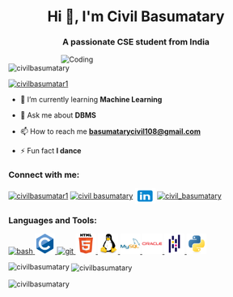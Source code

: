 <h1 align="center">Hi 👋, I'm Civil Basumatary</h1>
<h3 align="center">A passionate CSE student from India</h3>
<img align="right" alt="Coding" width="400" src="https://miro.medium.com/v2/resize:fit:1400/1*1ojV4epPGRxhZE26dVI4pQ.gif"

<p align="left"> <img src="https://komarev.com/ghpvc/?username=civilbasumatary&label=Profile%20views&color=0e75b6&style=flat" alt="civilbasumatary" /> </p>

<p align="left"> <a href="https://twitter.com/civilbasumatar1" target="blank"><img src="https://img.shields.io/twitter/follow/civilbasumatar1?logo=twitter&style=for-the-badge" alt="civilbasumatar1" /></a> </p>

- 🌱 I’m currently learning **Machine Learning**

- 💬 Ask me about **DBMS**

- 📫 How to reach me **basumatarycivil108@gmail.com**

- ⚡ Fun fact **I dance**

<h3 align="left">Connect with me:</h3>
<p align="left">
<a href="https://twitter.com/civilbasumatar1" target="_blank"><img align="center" src="https://raw.githubusercontent.com/rahuldkjain/github-profile-readme-generator/master/src/images/icons/Social/twitter.svg" alt="civilbasumatar1" height="30" width="40" /></a>
<a href="https://fb.com/civil basumatary" target="_blank"><img align="center" src="https://raw.githubusercontent.com/rahuldkjain/github-profile-readme-generator/master/src/images/icons/Social/facebook.svg" alt="civil basumatary" height="30" width="40" /></a>
<a href="https://www.linkedin.com/in/civil-basumatary-787934240/" target="_blank"><img align="center" src="https://github.com/civilbasumatary/civilbasumatary/blob/main/icons8-linkedin-48.png" alt="civil_basumatary" height="30" width="40" /></a>
<a href="https://instagram.com/civil_basumatary" target="_blank"><img align="center" src="https://raw.githubusercontent.com/rahuldkjain/github-profile-readme-generator/master/src/images/icons/Social/instagram.svg" alt="civil_basumatary" height="30" width="40" /></a>
</p>

<h3 align="left">Languages and Tools:</h3>
<p align="left"> <a href="https://www.gnu.org/software/bash/" target="_blank" rel="noreferrer"> <img src="https://www.vectorlogo.zone/logos/gnu_bash/gnu_bash-icon.svg" alt="bash" width="40" height="40"/> </a> <a href="https://www.cprogramming.com/" target="_blank" rel="noreferrer"> <img src="https://raw.githubusercontent.com/devicons/devicon/master/icons/c/c-original.svg" alt="c" width="40" height="40"/> </a> <a href="https://git-scm.com/" target="_blank" rel="noreferrer"> <img src="https://www.vectorlogo.zone/logos/git-scm/git-scm-icon.svg" alt="git" width="40" height="40"/> </a> <a href="https://www.w3.org/html/" target="_blank" rel="noreferrer"> <img src="https://raw.githubusercontent.com/devicons/devicon/master/icons/html5/html5-original-wordmark.svg" alt="html5" width="40" height="40"/> </a> <a href="https://www.linux.org/" target="_blank" rel="noreferrer"> <img src="https://raw.githubusercontent.com/devicons/devicon/master/icons/linux/linux-original.svg" alt="linux" width="40" height="40"/> </a> <a href="https://www.mysql.com/" target="_blank" rel="noreferrer"> <img src="https://raw.githubusercontent.com/devicons/devicon/master/icons/mysql/mysql-original-wordmark.svg" alt="mysql" width="40" height="40"/> </a> <a href="https://www.oracle.com/" target="_blank" rel="noreferrer"> <img src="https://raw.githubusercontent.com/devicons/devicon/master/icons/oracle/oracle-original.svg" alt="oracle" width="40" height="40"/> </a> <a href="https://pandas.pydata.org/" target="_blank" rel="noreferrer"> <img src="https://raw.githubusercontent.com/devicons/devicon/2ae2a900d2f041da66e950e4d48052658d850630/icons/pandas/pandas-original.svg" alt="pandas" width="40" height="40"/> </a> <a href="https://www.python.org" target="_blank" rel="noreferrer"> <img src="https://raw.githubusercontent.com/devicons/devicon/master/icons/python/python-original.svg" alt="python" width="40" height="40"/> </a> </p>

<p><img align="left" src="https://github-readme-stats.vercel.app/api/top-langs?username=civilbasumatary&show_icons=true&locale=en&layout=compact" alt="civilbasumatary" /></p>

<p>&nbsp;<img align="center" src="https://github-readme-stats.vercel.app/api?username=civilbasumatary&show_icons=true&locale=en" alt="civilbasumatary" /></p>

<p><img align="center" src="https://github-readme-streak-stats.herokuapp.com/?user=civilbasumatary&" alt="civilbasumatary" /></p>
